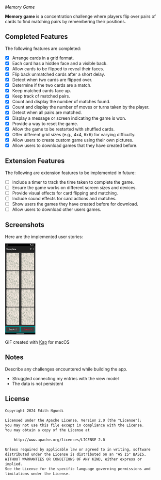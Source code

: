 *Memory Game*

**Memory game** is a concentration challenge where players flip over pairs of cards to find matching pairs by remembering their positions.

## Completed Features

The following features are completed:

- [x] Arrange cards in a grid format.
- [x] Each card has a hidden face and a visible back.
- [x] Allow cards to be flipped to reveal their faces.
- [x] Flip back unmatched cards after a short delay.
- [x] Detect when two cards are flipped over.
- [x] Determine if the two cards are a match.
- [x] Keep matched cards face up.
- [x] Keep track of matched pairs.
- [x] Count and display the number of matches found.
- [x] Count and display the number of moves or turns taken by the player.
- [x] Detect when all pairs are matched.
- [x] Display a message or screen indicating the game is won.
- [x] Provide a way to reset the game.
- [x] Allow the game to be restarted with shuffled cards.
- [x] Offer different grid sizes (e.g., 4x4, 6x6) for varying difficulty.
- [x] Allow users to create custom game using their own pictures.
- [x] Allow users to download games that they have created before.

## Extension Features

The following are extension features to be implemented in future:

- [ ] Include a timer to track the time taken to complete the game.
- [ ] Ensure the game works on different screen sizes and devices.
- [ ] Provide visual effects for card flipping and matching.
- [ ] Include sound effects for card actions and matches.
- [ ] Show users the games they have created before for download.
- [ ] Allow users to download other users games.

## Screenshots

Here are the implemented user stories:

<img src='https://raw.githubusercontent.com/edithngundi/MyMemoryAPP/main/Screenshots/1.png' title='Video Walkthrough' width='100' height='300' alt='Video Walkthrough' />

GIF created with [Kap](https://getkap.co/) for macOS

## Notes

Describe any challenges encountered while building the app.
- Struggled connecting my entries with the view model
- The data is not persistent

## License

    Copyright 2024 Edith Ngundi

    Licensed under the Apache License, Version 2.0 (the "License");
    you may not use this file except in compliance with the License.
    You may obtain a copy of the License at

        http://www.apache.org/licenses/LICENSE-2.0

    Unless required by applicable law or agreed to in writing, software
    distributed under the License is distributed on an "AS IS" BASIS,
    WITHOUT WARRANTIES OR CONDITIONS OF ANY KIND, either express or implied.
    See the License for the specific language governing permissions and
    limitations under the License.


